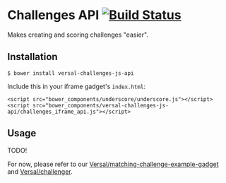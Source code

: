 # Challenges API [![Build Status](https://travis-ci.org/Versal/challenges-js-api.svg?branch=master)](https://travis-ci.org/Versal/challenges-js-api)

Makes creating and scoring challenges "easier".

## Installation

    $ bower install versal-challenges-js-api

Include this in your iframe gadget's `index.html`:

    <script src="bower_components/underscore/underscore.js"></script>
    <script src="bower_components/versal-challenges-js-api/challenges_iframe_api.js"></script>

## Usage

TODO!

For now, please refer to our [Versal/matching-challenge-example-gadget](https://github.com/Versal/matching-challenge-example-gadget) and [Versal/challenger](https://github.com/Versal/challenger).
